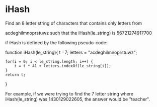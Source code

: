 iHash
=====
Find an 8 letter string of characters that contains only letters from

acdeghilmnoprstuwz such that the iHash(le_string) is 56721274917700

if iHash is defined by the following pseudo-code:

function iHash(le_string){ 
	t =7;
	letters = "acdeghilmnoprstuwz";
		
	for(i = 0; i < le_string.length; i++) {
		t = t * 41 + letters.indexOf(le_string[i]);
	}
	return t;
}

For example, if we were trying to find the 7 letter string where iHash(le_string) was 1430129022605, the answer would be "teacher".
